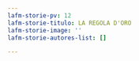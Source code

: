```yaml
---
lafm-storie-pv: 12
lafm-storie-titulo: LA REGOLA D'ORO
lafm-storie-image: ''
lafm-storie-autores-list: []

---
```

